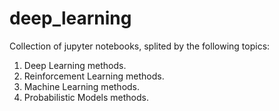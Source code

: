 # deep_learning
Collection of jupyter notebooks, splited by the following topics:

1. Deep Learning methods.
2. Reinforcement Learning methods.
3. Machine Learning methods.
4. Probabilistic Models methods.
